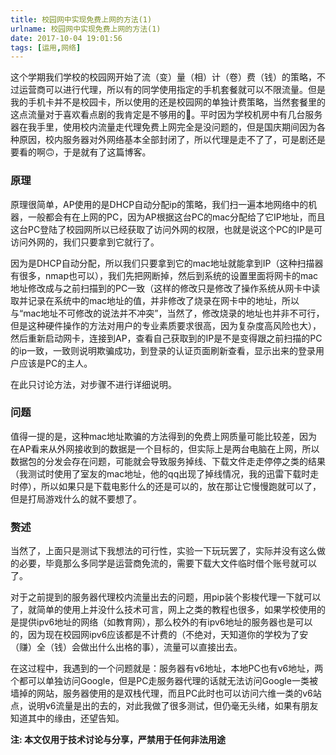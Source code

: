 ```yaml
---
title: 校园网中实现免费上网的方法(1)
urlname: 校园网中实现免费上网的方法(1)
date: 2017-10-04 19:01:56
tags: [运用,网络]
---
```

<link href="/css/myCSS.css" rel="stylesheet" type="text/css">


这个学期我们学校的校园网开始了流（变）量（相）计（卷）费（钱）的策略，不过运营商可以进行代理，所以有的同学使用指定的手机套餐就可以不限流量。但是我的手机卡并不是校园卡，所以使用的还是校园网的单独计费策略，当然套餐里的这点流量对于喜欢看点剧的我肯定是不够用的🙂。平时因为学校机房中有几台服务器在我手里，使用校内流量走代理免费上网完全是没问题的，但是国庆期间因为各种原因，校内服务器对外网络基本全部封闭了，所以代理是走不了了，可是剧还是要看的啊🙃，于是就有了这篇博客。
<!--more-->
### 原理
原理很简单，AP使用的是DHCP自动分配ip的策略，我们扫一遍本地网络中的机器，一般都会有在上网的PC，因为AP根据这台PC的mac分配给了它IP地址，而且这台PC登陆了校园网所以已经获取了访问外网的权限，也就是说这个PC的IP是可访问外网的，我们只要拿到它就行了。

因为是DHCP自动分配，所以我们只要拿到它的mac地址就能拿到IP（这种扫描器有很多，nmap也可以），我们先把网断掉，然后到系统的设置里面将网卡的mac地址修改成与之前扫描到的PC一致（这样的修改只是修改了操作系统从网卡中读取并记录在系统中的mac地址的值，并非修改了烧录在网卡中的地址，所以与“mac地址不可修改的说法并不冲突”，当然了，修改烧录的地址也并非不可行，但是这种硬件操作的方法对用户的专业素质要求很高，因为复杂度高风险也大），然后重新启动网卡，连接到AP，查看自己获取到的IP是不是变得跟之前扫描的PC的ip一致，一致则说明欺骗成功，到登录的认证页面刷新查看，显示出来的登录用户应该是PC的主人。

在此只讨论方法，对步骤不进行详细说明。

### 问题
值得一提的是，这种mac地址欺骗的方法得到的免费上网质量可能比较差，因为在AP看来从外网接收到的数据是一个目标的，但实际上是两台电脑在上网，所以数据包的分发会存在问题，可能就会导致服务掉线、下载文件走走停停之类的结果（我测试时使用了室友的mac地址，他的qq出现了掉线情况，我的迅雷下载时走时停），所以如果只是下载电影什么的还是可以的，放在那让它慢慢跑就可以了，但是打局游戏什么的就不要想了。

### 赘述
当然了，上面只是测试下我想法的可行性，实验一下玩玩罢了，实际并没有这么做的必要，毕竟那么多同学是运营商免流的，需要下载大文件临时借个账号就可以了。

对于之前提到的服务器代理校内流量出去的问题，用pip装个影梭代理一下就可以了，就简单的使用上并没什么技术可言，网上之类的教程也很多，如果学校使用的是提供ipv6地址的网络（如教育网），那么校外的有ipv6地址的服务器也是可以的，因为现在校园网ipv6应该都是不计费的（不绝对，天知道你的学校为了安（赚）全（钱）会做出什么出格的事），流量可以直接出去。

在这过程中，我遇到的一个问题就是：服务器有v6地址，本地PC也有v6地址，两个都可以单独访问Google，但是PC走服务器代理的话就无法访问Google一类被墙掉的网站，服务器使用的是双栈代理，而且PC此时也可以访问六维一类的v6站点，说明v6流量是出的去的，对此我做了很多测试，但仍毫无头绪，如果有朋友知道其中的缘由，还望告知。

**注: 本文仅用于技术讨论与分享，严禁用于任何非法用途**
